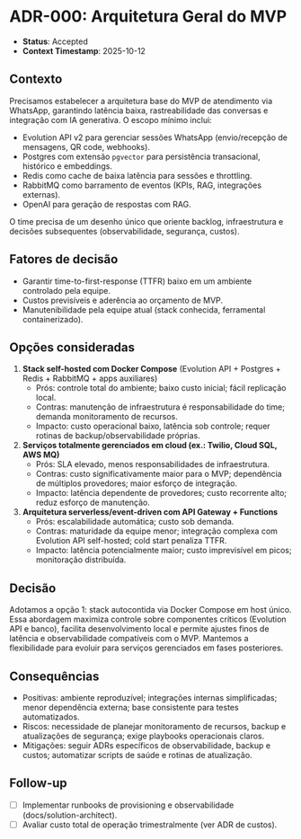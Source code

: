 # ADR-000: Arquitetura Geral do MVP

- **Status**: Accepted
- **Context Timestamp**: 2025-10-12

## Contexto
Precisamos estabelecer a arquitetura base do MVP de atendimento via WhatsApp, garantindo latência baixa, rastreabilidade das conversas e integração com IA generativa. O escopo mínimo inclui:
- Evolution API v2 para gerenciar sessões WhatsApp (envio/recepção de mensagens, QR code, webhooks).
- Postgres com extensão `pgvector` para persistência transacional, histórico e embeddings.
- Redis como cache de baixa latência para sessões e throttling.
- RabbitMQ como barramento de eventos (KPIs, RAG, integrações externas).
- OpenAI para geração de respostas com RAG.

O time precisa de um desenho único que oriente backlog, infraestrutura e decisões subsequentes (observabilidade, segurança, custos).

## Fatores de decisão
- Garantir time-to-first-response (TTFR) baixo em um ambiente controlado pela equipe.
- Custos previsíveis e aderência ao orçamento de MVP.
- Manutenibilidade pela equipe atual (stack conhecida, ferramental containerizado).

## Opções consideradas
1. **Stack self-hosted com Docker Compose** (Evolution API + Postgres + Redis + RabbitMQ + apps auxiliares)
   - Prós: controle total do ambiente; baixo custo inicial; fácil replicação local.
   - Contras: manutenção de infraestrutura é responsabilidade do time; demanda monitoramento de recursos.
   - Impacto: custo operacional baixo, latência sob controle; requer rotinas de backup/observabilidade próprias.
2. **Serviços totalmente gerenciados em cloud (ex.: Twilio, Cloud SQL, AWS MQ)**
   - Prós: SLA elevado, menos responsabilidades de infraestrutura.
   - Contras: custo significativamente maior para o MVP; dependência de múltiplos provedores; maior esforço de integração.
   - Impacto: latência dependente de provedores; custo recorrente alto; reduz esforço de manutenção.
3. **Arquitetura serverless/event-driven com API Gateway + Functions**
   - Prós: escalabilidade automática; custo sob demanda.
   - Contras: maturidade da equipe menor; integração complexa com Evolution API self-hosted; cold start penaliza TTFR.
   - Impacto: latência potencialmente maior; custo imprevisível em picos; monitoração distribuída.

## Decisão
Adotamos a opção 1: stack autocontida via Docker Compose em host único. Essa abordagem maximiza controle sobre componentes críticos (Evolution API e banco), facilita desenvolvimento local e permite ajustes finos de latência e observabilidade compatíveis com o MVP. Mantemos a flexibilidade para evoluir para serviços gerenciados em fases posteriores.

## Consequências
- Positivas: ambiente reproduzível; integrações internas simplificadas; menor dependência externa; base consistente para testes automatizados.
- Riscos: necessidade de planejar monitoramento de recursos, backup e atualizações de segurança; exige playbooks operacionais claros.
- Mitigações: seguir ADRs específicos de observabilidade, backup e custos; automatizar scripts de saúde e rotinas de atualização.

## Follow-up
- [ ] Implementar runbooks de provisioning e observabilidade (docs/solution-architect).
- [ ] Avaliar custo total de operação trimestralmente (ver ADR de custos).
